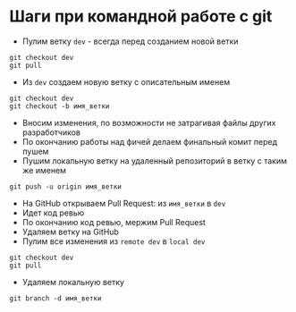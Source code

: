 # Шаги при командной работе с git

* Пулим ветку `dev` - всегда перед созданием новой ветки

```terminal
git checkout dev
git pull
```

* Из `dev` создаем новую ветку с описательным именем

```terminal
git checkout dev
git checkout -b имя_ветки
```

* Вносим изменения, по возможности не затрагивая файлы других разработчиков
* По окончанию работы над фичей делаем финальный комит перед пушем
* Пушим локальную ветку на удаленный репозиторий в ветку с таким же именем

```terminal
git push -u origin имя_ветки
```

* На GitHub открываем Pull Request: из `имя_ветки` в `dev`
* Идет код ревью
* По окончанию код ревью, мержим Pull Request
* Удаляем ветку на GitHub
* Пулим все изменения из `remote dev` в `local dev`

```terminal
git checkout dev
git pull
```

* Удаляем локальную ветку

```terminal
git branch -d имя_ветки
```
